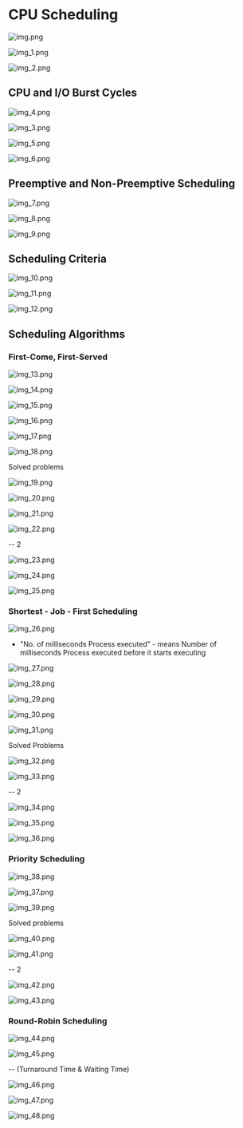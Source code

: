 # CPU Scheduling

![img.png](img.png)

![img_1.png](img_1.png)

![img_2.png](img_2.png)

## CPU and I/O Burst Cycles

![img_4.png](img_4.png)

![img_3.png](img_3.png)

![img_5.png](img_5.png)

![img_6.png](img_6.png)

## Preemptive and Non-Preemptive Scheduling

![img_7.png](img_7.png)

![img_8.png](img_8.png)

![img_9.png](img_9.png)

## Scheduling Criteria

![img_10.png](img_10.png)

![img_11.png](img_11.png)

![img_12.png](img_12.png)

## Scheduling Algorithms

### First-Come, First-Served

![img_13.png](img_13.png)

![img_14.png](img_14.png)

![img_15.png](img_15.png)

![img_16.png](img_16.png)

![img_17.png](img_17.png)

![img_18.png](img_18.png)

Solved problems

![img_19.png](img_19.png)

![img_20.png](img_20.png)

![img_21.png](img_21.png)

![img_22.png](img_22.png)

-- 2

![img_23.png](img_23.png)

![img_24.png](img_24.png)

![img_25.png](img_25.png)

### Shortest - Job - First Scheduling

![img_26.png](img_26.png)

* "No. of milliseconds Process executed" - means 
Number of milliseconds Process executed before it starts executing
  

![img_27.png](img_27.png)

![img_28.png](img_28.png)

![img_29.png](img_29.png)

![img_30.png](img_30.png)

![img_31.png](img_31.png)

Solved Problems

![img_32.png](img_32.png)

![img_33.png](img_33.png)

-- 2

![img_34.png](img_34.png)

![img_35.png](img_35.png)

![img_36.png](img_36.png)

### Priority Scheduling

![img_38.png](img_38.png)

![img_37.png](img_37.png)

![img_39.png](img_39.png)

Solved problems

![img_40.png](img_40.png)

![img_41.png](img_41.png)

-- 2

![img_42.png](img_42.png)

![img_43.png](img_43.png)

### Round-Robin Scheduling

![img_44.png](img_44.png)

![img_45.png](img_45.png)

-- (Turnaround Time & Waiting Time)

![img_46.png](img_46.png)

![img_47.png](img_47.png)

![img_48.png](img_48.png)

